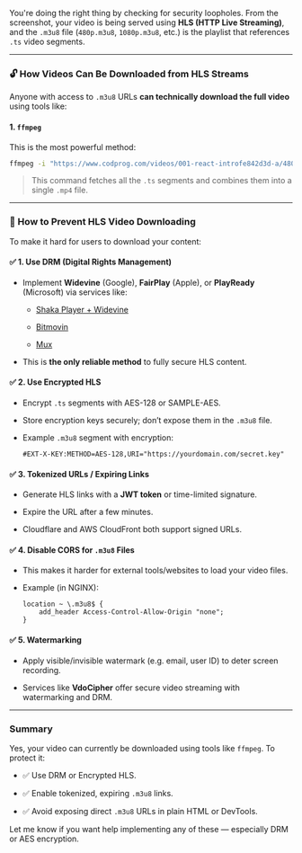 You're doing the right thing by checking for security loopholes. From the screenshot, your video is being served using **HLS (HTTP Live Streaming)**, and the `.m3u8` file (`480p.m3u8`, `1080p.m3u8`, etc.) is the playlist that references `.ts` video segments.

---

### 🔓 How Videos Can Be Downloaded from HLS Streams

Anyone with access to `.m3u8` URLs **can technically download the full video** using tools like:

#### 1. **`ffmpeg`**

This is the most powerful method:

```bash
ffmpeg -i "https://www.codprog.com/videos/001-react-introfe842d3d-a/480p/480p.m3u8" -c copy output.mp4
```

> This command fetches all the `.ts` segments and combines them into a single `.mp4` file.

---

### 🔐 How to Prevent HLS Video Downloading

To make it hard for users to download your content:

#### ✅ 1. **Use DRM (Digital Rights Management)**

- Implement **Widevine** (Google), **FairPlay** (Apple), or **PlayReady** (Microsoft) via services like:
    
    - [Shaka Player + Widevine](https://shaka-player-demo.appspot.com/docs/api/tutorial-drm-config.html)
        
    - [Bitmovin](https://bitmovin.com/)
        
    - [Mux](https://mux.com/)
        
- This is **the only reliable method** to fully secure HLS content.
    

#### ✅ 2. **Use Encrypted HLS**

- Encrypt `.ts` segments with AES-128 or SAMPLE-AES.
    
- Store encryption keys securely; don’t expose them in the `.m3u8` file.
    
- Example `.m3u8` segment with encryption:
    
    ```m3u8
    #EXT-X-KEY:METHOD=AES-128,URI="https://yourdomain.com/secret.key"
    ```
    

#### ✅ 3. **Tokenized URLs / Expiring Links**

- Generate HLS links with a **JWT token** or time-limited signature.
    
- Expire the URL after a few minutes.
    
- Cloudflare and AWS CloudFront both support signed URLs.
    

#### ✅ 4. **Disable CORS for `.m3u8` Files**

- This makes it harder for external tools/websites to load your video files.
    
- Example (in NGINX):
    
    ```nginx
    location ~ \.m3u8$ {
        add_header Access-Control-Allow-Origin "none";
    }
    ```
    

#### ✅ 5. **Watermarking**

- Apply visible/invisible watermark (e.g. email, user ID) to deter screen recording.
    
- Services like **VdoCipher** offer secure video streaming with watermarking and DRM.
    

---

### Summary

Yes, your video can currently be downloaded using tools like `ffmpeg`. To protect it:

- ✅ Use DRM or Encrypted HLS.
    
- ✅ Enable tokenized, expiring `.m3u8` links.
    
- ✅ Avoid exposing direct `.m3u8` URLs in plain HTML or DevTools.
    

Let me know if you want help implementing any of these — especially DRM or AES encryption.

